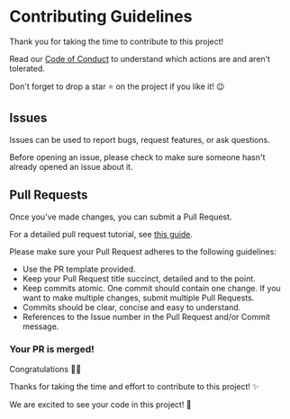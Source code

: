 # Contributing Guidelines

Thank you for taking the time to contribute to this project!

Read our [Code of Conduct](CODE_OF_CONDUCT.md) to understand which actions are and aren’t tolerated.

Don't forget to drop a star :star: on the project if you like it! :wink:

## Issues

Issues can be used to report bugs, request features, or ask questions.

Before opening an issue, please check to make sure someone hasn't already opened an issue about it.

## Pull Requests

Once you've made changes, you can submit a Pull Request.

For a detailed pull request tutorial, see [this guide](https://www.digitalocean.com/community/tutorials/how-to-create-a-pull-request-on-github).

Please make sure your Pull Request adheres to the following guidelines:

- Use the PR template provided.
- Keep your Pull Request title succinct, detailed and to the point.
- Keep commits atomic. One commit should contain one change. If you want to make multiple changes, submit multiple Pull Requests.
- Commits should be clear, concise and easy to understand.
- References to the Issue number in the Pull Request and/or Commit message.

### Your PR is merged!

Congratulations :tada::tada:

Thanks for taking the time and effort to contribute to this project! :sparkles:

We are excited to see your code in this project! :star2:
